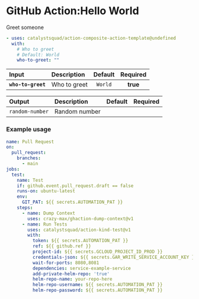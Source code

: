 <!-- start title -->

# GitHub Action:Hello World

<!-- end title -->
<!-- start description -->

Greet someone

<!-- end description -->
<!-- start contents -->
<!-- end contents -->
<!-- start usage -->

```yaml
- uses: catalystsquad/action-composite-action-template@undefined
  with:
    # Who to greet
    # Default: World
    who-to-greet: ""
```

<!-- end usage -->
<!-- start inputs -->

| **Input**          | **Description** | **Default** | **Required** |
| :----------------- | :-------------- | :---------: | :----------: |
| **`who-to-greet`** | Who to greet    |   `World`   |   **true**   |

<!-- end inputs -->
<!-- start outputs -->

| **Output**      | **Description** | **Default** | **Required** |
| :-------------- | :-------------- | ----------- | ------------ |
| `random-number` | Random number   |             |              |

<!-- end outputs -->
<!-- start examples -->

### Example usage

```yaml
name: Pull Request
on:
  pull_request:
    branches:
      - main
jobs:
  test:
    name: Test
    if: github.event.pull_request.draft == false
    runs-on: ubuntu-latest
    env:
      GIT_PAT: ${{ secrets.AUTOMATION_PAT }}
    steps:
      - name: Dump Context
        uses: crazy-max/ghaction-dump-context@v1
      - name: Run Tests
        uses: catalystsquad/action-kind-test@v1
        with:
          token: ${{ secrets.AUTOMATION_PAT }}
          ref: ${{ github.ref }}
          project-id: ${{ secrets.GCLOUD_PROJECT_ID_PROD }}
          credentials-json: ${{ secrets.GAR_WRITE_SERVICE_ACCOUNT_KEY }}
          wait-for-ports: 8080,8081
          dependencies: service-example-service
          add-private-helm-repo: 'true'
          helm-repo-name: your-repo-here
          helm-repo-username: ${{ secrets.AUTOMATION_PAT }}
          helm-repo-password: ${{ secrets.AUTOMATION_PAT }}
```

<!-- end examples -->
<!-- start [.github/ghdocs/examples/] -->
<!-- end [.github/ghdocs/examples/] -->
